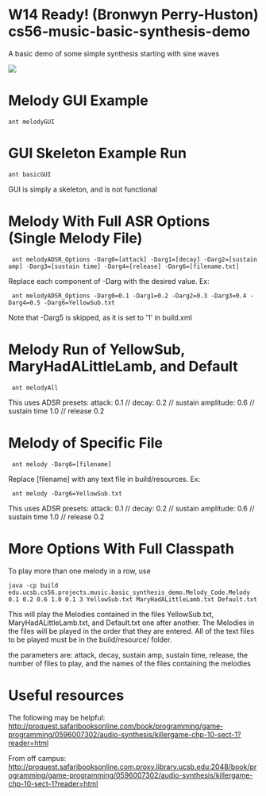 W14 Ready! (Bronwyn Perry-Huston)
cs56-music-basic-synthesis-demo
===============================

A basic demo of some simple synthesis starting with sine waves

![](http://i.imgur.com/xk4Nk1c.png)

# Melody GUI Example
	ant melodyGUI

# GUI Skeleton Example Run
	ant basicGUI
		
GUI is simply a skeleton, and is not functional

# Melody With Full ASR Options (Single Melody File)
	 ant melodyADSR_Options -Darg0=[attack] -Darg1=[decay] -Darg2=[sustain amp] -Darg3=[sustain time] -Darg4=[release] -Darg6=[filename.txt]
	
Replace each component of -Darg with the desired value. Ex:

	 ant melodyADSR_Options -Darg0=0.1 -Darg1=0.2 -Darg2=0.3 -Darg3=0.4 -Darg4=0.5 -Darg6=YellowSub.txt

Note that -Darg5 is skipped, as it is set to '1' in build.xml

# Melody Run of YellowSub, MaryHadALittleLamb, and Default
	 ant melodyAll

This uses ADSR presets: attack: 0.1 // decay: 0.2 // sustain amplitude: 0.6 // sustain time 1.0 // release 0.2

# Melody of Specific File	
	 ant melody -Darg6=[filename]

Replace [filename] with any text file in build/resources. Ex:

	 ant melody -Darg6=YellowSub.txt

This uses ADSR presets: attack: 0.1 // decay: 0.2 // sustain amplitude: 0.6 // sustain time 1.0 // release 0.2

# More Options With Full Classpath
To play more than one melody in a row, use 

	java -cp build edu.ucsb.cs56.projects.music.basic_synthesis_demo.Melody_Code.Melody 0.1 0.2 0.6 1.0 0.1 3 YellowSub.txt MaryHadALittleLamb.txt Default.txt 

This will play the Melodies contained in the files YellowSub.txt, MaryHadALittleLamb.txt, and Default.txt one after another. 
The Melodies in the files will be played in the order that they are entered. All of the text files to be played must be in the build/resource/ folder.

the parameters are: attack, decay, sustain amp, sustain time, release, the number of files to play, and the names of the files containing the melodies


# Useful resources
The following may be helpful:
	http://proquest.safaribooksonline.com/book/programming/game-programming/0596007302/audio-synthesis/killergame-chp-10-sect-1?reader=html

From off campus:
	http://proquest.safaribooksonline.com.proxy.library.ucsb.edu:2048/book/programming/game-programming/0596007302/audio-synthesis/killergame-chp-10-sect-1?reader=html
